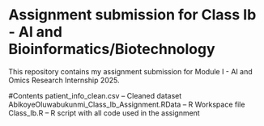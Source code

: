 # Assignment submission for Class Ib - Al and Bioinformatics/Biotechnology

This repository contains my assignment submission for Module I - AI and Omics Research Internship 2025.

#Contents
patient_info_clean.csv – Cleaned dataset
AbikoyeOluwabukunmi_Class_Ib_Assignment.RData – R Workspace file
Class_Ib.R – R script with all code used in the assignment
